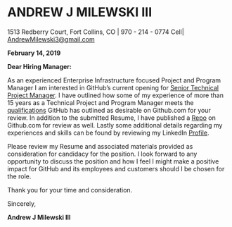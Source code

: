 # ANDREW J MILEWSKI III

1513 Redberry Court, Fort Collins, CO | 970 - 214 - 0774 Cell| AndrewMilewski3@gmail.com

**February 14, 2019**

**Dear Hiring Manager:**

As an experienced Enterprise Infrastructure focused Project and Program Manager I am
interested in GitHub’s current opening for [Senior Technical Project Manager](https://boards.greenhouse.io/github/jobs/1555070). I have outlined
how some of my experience of more than 15 years as a Technical Project and Program
Manager meets the [qualifications](topics/SeniorTechnicalProjectManagerCover.md) GitHub has outlined as desirable on Github.com for your
review. In addition to the submitted Resume, I have published a [Repo](https://github.com/acouloir/AndyMilewski-Resume) on Github.com for
review as well. Lastly some additional details regarding my experiences and skills can be
found by reviewing my LinkedIn [Profile](http://www.linkedin.com/pub/andy-milewski3).

Please review my Resume and associated materials provided as consideration for candidacy
for the position. I look forward to any opportunity to discuss the position and how I feel I might
make a positive impact for GitHub and its employees and customers should I be chosen for
the role.

Thank you for your time and consideration.

Sincerely,

**Andrew J Milewski III**
